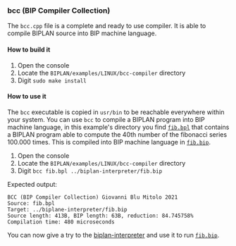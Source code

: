 ### bcc (BIP Compiler Collection)
The `bcc.cpp` file is a complete and ready to use compiler. It is able to compile BIPLAN source into BIP machine language.

#### How to build it
1. Open the console
2. Locate the `BIPLAN/examples/LINUX/bcc-compiler` directory
3. Digit `sudo make install`

#### How to use it
The `bcc` executable is copied in `usr/bin` to be reachable everywhere within your system. You can use `bcc` to compile a BIPLAN program into BIP machine language, in this example's directory you find [`fib.bpl`](fib.bpl) that contains a BIPLAN program able to compute the 40th number of the fibonacci series 100.000 times. This is compiled into BIP machine language in [`fib.bip`](../biplan-interpreter/fib.bip).

1. Open the console
2. Locate the `BIPLAN/examples/LINUX/bcc-compiler` directory
3. Digit `bcc fib.bpl ../biplan-interpreter/fib.bip`

Expected output:
```
BCC (BIP Compiler Collection) Giovanni Blu Mitolo 2021
Source: fib.bpl
Target: ../biplane-interpreter/fib.bip
Source length: 413B, BIP length: 63B, reduction: 84.745758%
Compilation time: 480 microseconds
```

You can now give a try to the [biplan-interpreter](../biplan-interpreter) and use it to run [`fib.bip`](../biplan-interpreter/fib.bip).
